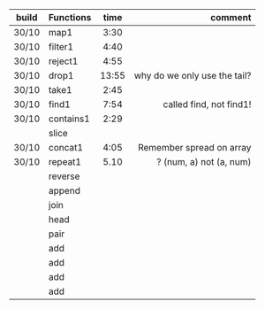 build   | Functions 	| time          | comment						|
-------	| ------------- |:-------------:| -----------------------------:| 
30/10	| map1          | 3:30          |        						|	
30/10	| filter1       | 4:40          |        						|	
30/10	| reject1       | 4:55          |        						|	
30/10	| drop1         | 13:55         |why do we only use the tail?   |	
30/10	| take1         | 2:45          |     						    |	
30/10	| find1         | 7:54          |called find, not find1!   		|	
30/10	| contains1     | 2:29          |        						|	
		| slice         |               | 		 						|		
30/10	| concat1       | 4:05          |Remember spread on array      	|	
30/10	| repeat1       | 5.10          |? (num, a) not (a, num)     	|	
		| reverse       |               |        						|	
		| append        |               |        						|	
		| join          |               |        						|	
		| head          |               |        						|	
		| pair         	|               |        						|	
		| add          	|               |        						|	
		| add          	|               |        						|	
		| add          	|               |        						|	
		| add          	|               |        						|    	

